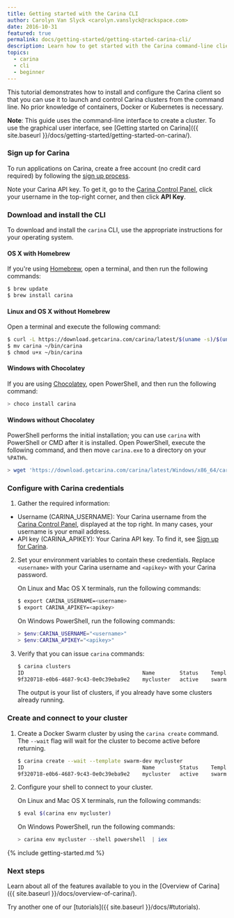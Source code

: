 ```yaml
---
title: Getting started with the Carina CLI
author: Carolyn Van Slyck <carolyn.vanslyck@rackspace.com>
date: 2016-10-31
featured: true
permalink: docs/getting-started/getting-started-carina-cli/
description: Learn how to get started with the Carina command-line client (CLI) by installing, configuring, and performing commands
topics:
  - carina
  - cli
  - beginner
---
```


This tutorial demonstrates how to install and configure the Carina client so that you can use it to launch and control Carina clusters from the command line. No prior knowledge of containers, Docker or Kubernetes is necessary.

**Note**: This guide uses the command-line interface to create a cluster. To use the graphical user interface, see [Getting started on Carina]({{ site.baseurl }}/docs/getting-started/getting-started-on-carina/).

### Sign up for Carina

To run applications on Carina, create a free account (no credit card required) by following the [sign up process](https://app.getcarina.com/app/signup).

Note your Carina API key. To get it, go to the [Carina Control Panel](https://app.getcarina.com), click your username in the top-right corner, and then click **API Key**.

### Download and install the CLI

To download and install the `carina` CLI, use the appropriate instructions for your operating system.

#### OS X with Homebrew

If you're using [Homebrew](http://brew.sh/), open a terminal, and then run the following commands:

```bash
$ brew update
$ brew install carina
```

#### Linux and OS X without Homebrew

Open a terminal and execute the following command:

```bash
$ curl -L https://download.getcarina.com/carina/latest/$(uname -s)/$(uname -m)/carina -o carina
$ mv carina ~/bin/carina
$ chmod u+x ~/bin/carina
```

#### Windows with Chocolatey

If you are using [Chocolatey](http://chocolatey.org/), open PowerShell, and then run the following command:

```powershell
> choco install carina
```

#### Windows without Chocolatey

PowerShell performs the initial installation; you can use `carina` with PowerShell
or CMD after it is installed. Open PowerShell, execute the following command,
and then move `carina.exe` to a directory on your `%PATH%`.

```powershell
> wget 'https://download.getcarina.com/carina/latest/Windows/x86_64/carina.exe' -OutFile carina.exe
```

### Configure with Carina credentials

1. Gather the required information:
  * Username (CARINA_USERNAME): Your Carina username from the [Carina Control Panel](https://app.getcarina.com), displayed at the top right. In many cases, your username is your email address.
  * API key (CARINA_APIKEY): Your Carina API key. To find it, see [Sign up for Carina](#sign-up-for-carina).

2. Set your environment variables to contain these credentials. Replace `<username>` with your Carina username and `<apikey>` with your Carina password.

    On Linux and Mac OS X terminals, run the following commands:

    ```bash
    $ export CARINA_USERNAME=<username>
    $ export CARINA_APIKEY=<apikey>
    ```

    On Windows PowerShell, run the following commands:

    ```powershell
    > $env:CARINA_USERNAME="<username>"
    > $env:CARINA_APIKEY="<apikey>"
    ```

3. Verify that you can issue `carina` commands:

    ```bash
    $ carina clusters
    ID                                      Name        Status    Template    Nodes
    9f320718-e0b6-4687-9c43-0e0c39eba9e2    mycluster   active    swarm-dev   1
    ```

    The output is your list of clusters, if you already have some clusters already running.

### Create and connect to your cluster

1. Create a Docker Swarm cluster by using the `carina create` command.
   The `--wait` flag will wait for the cluster to become active before returning.

    ```bash
    $ carina create --wait --template swarm-dev mycluster
    ID                                      Name        Status    Template    Nodes
    9f320718-e0b6-4687-9c43-0e0c39eba9e2    mycluster   active    swarm-dev   1
    ```

1. Configure your shell to connect to your cluster.

    On Linux and Mac OS X terminals, run the following commands:

    ```bash
    $ eval $(carina env mycluster)
    ```

    On Windows PowerShell, run the following commands:

    ```powershell
    > carina env mycluster --shell powershell  | iex
    ```

{% include getting-started.md %}

### Next steps

Learn about all of the features available to you in the [Overview of Carina]({{ site.baseurl }}/docs/overview-of-carina/).

Try another one of our [tutorials]({{ site.baseurl }}/docs/#tutorials).
